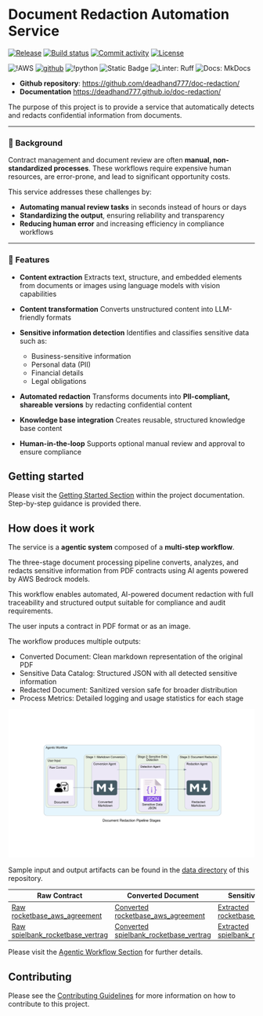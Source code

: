 # Document Redaction Automation Service

[![Release](https://img.shields.io/github/v/release/deadhand777/document-redaction)](https://img.shields.io/github/v/release/deadhand777/document-redaction)
[![Build status](https://img.shields.io/github/actions/workflow/status/deadhand777/document-redaction/main.yml?branch=main)](https://github.com/deadhand777/document-redaction/actions/workflows/main.yml?query=branch%3Amain)
[![Commit activity](https://img.shields.io/github/commit-activity/m/deadhand777/document-redaction)](https://img.shields.io/github/commit-activity/m/deadhand777/document-redaction)
[![License](https://img.shields.io/github/license/deadhand777/doc-redaction)](https://img.shields.io/github/license/deadhand777/document-redaction)

![!AWS](https://img.shields.io/badge/Amazon_AWS-FF9900?style=for-the-badge&logo=amazonaws&logoColor=white)
[![github](https://img.shields.io/badge/GitHub-deadhand777-4078c0?style=for-the-badge&logo=github)](https://github.com/deadand777)
![!python](https://img.shields.io/badge/python-programming_language-blue?style=for-the-badge&logo=python&logoColor=white)
![Static Badge](https://img.shields.io/badge/python-3.11_3.12_3.13-blue?style=for-the-badge&logoColor=blue&labelColor=grey)
![Linter: Ruff](https://img.shields.io/badge/Linter-Ruff-brightgreen?style=for-the-badge&logoColor=blue&labelColor=grey)
![Docs: MkDocs](https://img.shields.io/badge/MkDocs-526CFE?style=for-the-badge&logo=MaterialForMkDocs&logoColor=white)

- **Github repository**: <https://github.com/deadhand777/doc-redaction/>
- **Documentation** <https://deadhand777.github.io/doc-redaction/>

The purpose of this project is to provide a service that automatically detects and redacts confidential information from documents.

---

### 📖 Background

Contract management and document review are often **manual, non-standardized processes**. These workflows require expensive human resources, are error-prone, and lead to significant opportunity costs.

This service addresses these challenges by:

- **Automating manual review tasks** in seconds instead of hours or days
- **Standardizing the output**, ensuring reliability and transparency
- **Reducing human error** and increasing efficiency in compliance workflows

---

### 🚀 Features

- **Content extraction**
  Extracts text, structure, and embedded elements from documents or images using language models with vision capabilities

- **Content transformation**
  Converts unstructured content into LLM-friendly formats

- **Sensitive information detection**
  Identifies and classifies sensitive data such as:
  - Business-sensitive information
  - Personal data (PII)
  - Financial details
  - Legal obligations

- **Automated redaction**
  Transforms documents into **PII-compliant, shareable versions** by redacting confidential content

- **Knowledge base integration**
  Creates reusable, structured knowledge base content

- **Human-in-the-loop**
  Supports optional manual review and approval to ensure compliance

## Getting started

Please visit the [Getting Started Section](https://deadhand777.github.io/doc-redaction/getting_started/) within the project documentation. Step-by-step guidance is provided there.

## How does it work

The service is a **agentic system** composed of a **multi-step workflow**.

The three-stage document processing pipeline converts, analyzes, and redacts sensitive information from PDF contracts using AI agents powered by AWS Bedrock models.

This workflow enables automated, AI-powered document redaction with full traceability and structured output suitable for compliance and audit requirements.

The user inputs a contract in PDF format or as an image.

The workflow produces multiple outputs:

- Converted Document: Clean markdown representation of the original PDF
- Sensitive Data Catalog: Structured JSON with all detected sensitive information
- Redacted Document: Sanitized version safe for broader distribution
- Process Metrics: Detailed logging and usage statistics for each stage

![Agentic Workflow](docs/assets/agentic_workflow.png)

Sample input and output artifacts can be found in the [data directory](https://github.com/deadhand777/doc-redaction/data/) of this repository.

Raw Contract | Converted Document | Sensitive Data Catalog | Redacted Document
------------ | ------------------ | ---------------------- | -----------------
[Raw rocketbase_aws_agreement](data/contract/rocketbase_aws_agreement.pdf) | [Converted rocketbase_aws_agreement](data/markdown/rocketbase_aws_agreement.md) | [Extracted rocketbase_aws_agreement](data/confidential/rocketbase_aws_agreement.json) | [Redacted rocketbase_aws_agreement](data/redact/rocketbase_aws_agreement_redacted.md)
[Raw spielbank_rocketbase_vertrag](data/contract/spielbank_rocketbase_vertrag.pdf) | [Converted spielbank_rocketbase_vertrag](data/markdown/spielbank_rocketbase_vertrag.md) | [Extracted spielbank_rocketbase_vertrag](data/confidential/spielbank_rocketbase_vertrag.json) | [Redacted spielbank_rocketbase_vertrag](data/redact/spielbank_rocketbase_vertrag_redacted.md)

Please visit the [Agentic Workflow Section](https://deadhand777.github.io/doc-redaction/agentic_workflow/) for further details.


## Contributing

Please see the [Contributing Guidelines](CONTRIBUTING.md) for more information on how to contribute to this project.
